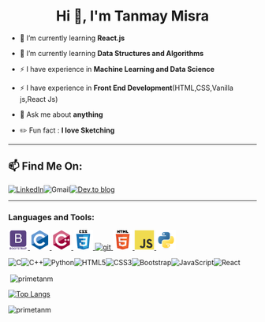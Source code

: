 <h1 align="center">Hi 👋, I'm Tanmay Misra</h1>

- 🔭 I’m currently learning **React.js**

- 🔭 I’m currently learning **Data Structures and Algorithms**

- ⚡ I have experience in **Machine Learning and Data Science**
- ⚡ I have experience in **Front End Development**(HTML,CSS,Vanilla js,React Js)

- 💬 Ask me about **anything**

- ✏️ Fun fact : **I love Sketching**

---

## 📫 Find Me On: 
<a href = "https://www.linkedin.com/in/tanmay-misra/">![LinkedIn](https://img.shields.io/badge/linkedin-%230077B5.svg?style=for-the-badge&logo=linkedin&logoColor=white)</a><a>![Gmail](https://img.shields.io/badge/Gmail-D14836?style=for-the-badge&logo=gmail&logoColor=white&link=mailto:tanmaymisra619@gmail.com)</a><a href="https://dev.to/primetanm">![Dev.to blog](https://img.shields.io/badge/dev.to-0A0A0A?style=for-the-badge&logo=dev.to&logoColor=white)</a>

---


<h3 align="left">Languages and Tools:</h3>
<p align="left"> <a href="https://getbootstrap.com" target="_blank"> <img src="https://raw.githubusercontent.com/devicons/devicon/master/icons/bootstrap/bootstrap-plain-wordmark.svg" alt="bootstrap" width="40" height="40"/> </a> <a href="https://www.cprogramming.com/" target="_blank"> <img src="https://raw.githubusercontent.com/devicons/devicon/master/icons/c/c-original.svg" alt="c" width="40" height="40"/> </a> <a href="https://www.w3schools.com/cpp/" target="_blank"> <img src="https://raw.githubusercontent.com/devicons/devicon/master/icons/cplusplus/cplusplus-original.svg" alt="cplusplus" width="40" height="40"/> </a> <a href="https://www.w3schools.com/css/" target="_blank"> <img src="https://raw.githubusercontent.com/devicons/devicon/master/icons/css3/css3-original-wordmark.svg" alt="css3" width="40" height="40"/> </a> <a href="https://git-scm.com/" target="_blank"> <img src="https://www.vectorlogo.zone/logos/git-scm/git-scm-icon.svg" alt="git" width="40" height="40"/> </a> <a href="https://www.w3.org/html/" target="_blank"> <img src="https://raw.githubusercontent.com/devicons/devicon/master/icons/html5/html5-original-wordmark.svg" alt="html5" width="40" height="40"/> </a> <a href="https://developer.mozilla.org/en-US/docs/Web/JavaScript" target="_blank"> <img src="https://raw.githubusercontent.com/devicons/devicon/master/icons/javascript/javascript-original.svg" alt="javascript" width="40" height="40"/> </a> <a href="https://www.python.org" target="_blank"> <img src="https://raw.githubusercontent.com/devicons/devicon/master/icons/python/python-original.svg" alt="python" width="40" height="40"/> </a> </p>

![C](https://img.shields.io/badge/c-%2300599C.svg?style=for-the-badge&logo=c&logoColor=white)![C++](https://img.shields.io/badge/c++-%2300599C.svg?style=for-the-badge&logo=c%2B%2B&logoColor=white)![Python](https://img.shields.io/badge/python-3670A0?style=for-the-badge&logo=python&logoColor=ffdd54)![HTML5](https://img.shields.io/badge/html5-%23E34F26.svg?style=for-the-badge&logo=html5&logoColor=white)![CSS3](https://img.shields.io/badge/css3-%231572B6.svg?style=for-the-badge&logo=css3&logoColor=white)![Bootstrap](https://img.shields.io/badge/bootstrap-%23563D7C.svg?style=for-the-badge&logo=bootstrap&logoColor=white)![JavaScript](https://img.shields.io/badge/javascript-%23323330.svg?style=for-the-badge&logo=javascript&logoColor=%23F7DF1E)![React](https://img.shields.io/badge/react-%2320232a.svg?style=for-the-badge&logo=react&logoColor=%2361DAFB)

<p>&nbsp;<img align="center" src="https://github-readme-stats.vercel.app/api?username=primetanm&theme=dark&show_icons=true&locale=en" alt="primetanm" /></p>

[![Top Langs](https://github-readme-stats.vercel.app/api/top-langs/?username=anuraghazra&layout=compact&theme=dark)](https://github.com/anuraghazra/github-readme-stats)

<p><img align="center" src="https://github-readme-streak-stats.herokuapp.com/?user=primetanm&theme=dark" alt="primetanm" /></p>

